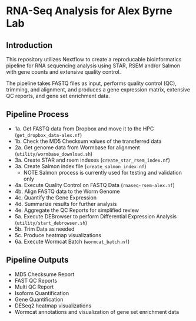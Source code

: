 # RNA-Seq Analysis for Alex Byrne Lab

## Introduction

This repository utilizes Nextflow to create a reproducable bioinformatics pipeline for RNA sequencing analysis using STAR, RSEM and/or Salmon with gene counts and extensive quality control.

The pipeline takes FASTQ files as input, performs quality control (QC), trimming, and alignment, and produces a gene expression matrix, extensive QC reports, and gene set enrichment data.



## Pipeline Process

* 1a. Get FASTQ data from Dropbox and move it to the HPC (`get_dropbox_data-alex.nf`)
* 1b. Check the MD5 Checksum values of the transferred data
* 2a. Get genome data from Wormbase for alignment (`utility/wormbase_download.sh`)
* 3a. Create STAR and rsem indexes (`create_star_rsem_index.nf`)
* 3a. Create Salmon index file (`create_salmon_index.nf`)
     * NOTE Salmon process is currently used for testing and validation only
* 4a. Execute Quality Control on FASTQ Data (`rnaseq-rsem-alex.nf`)
* 4b. Align FASTQ data to the Worm Genome
* 4c. Quantify the Gene Expression
* 4d. Summarize results for further analysis
* 4e. Aggregate the QC Reports for simplified review
* 5a. Execute DEBrowser to perform Differential Expression Analysis (`utility/start_debrowser.sh`)
* 5b. Trim Data as needed
* 5c. Produce heatmap visualizations  
* 6a. Execute Wormcat Batch (`wormcat_batch.nf`)



## Pipeline Outputs

* MD5 Checksume Report
* FAST QC Reports
* Multi QC Report
* Isoform Quantification
* Gene Quantification
* DESeq2 heatmap visualizations 
* Wormcat annotations and visualization of gene set enrichment data


